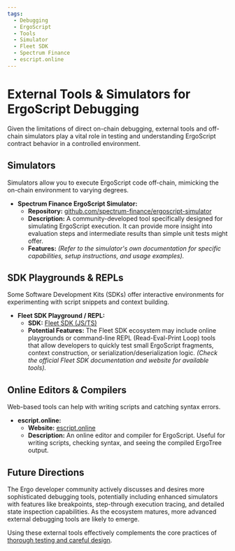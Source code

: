 ```yaml
---
tags:
  - Debugging
  - ErgoScript
  - Tools
  - Simulator
  - Fleet SDK
  - Spectrum Finance
  - escript.online
---
```


# External Tools & Simulators for ErgoScript Debugging

Given the limitations of direct on-chain debugging, external tools and off-chain simulators play a vital role in testing and understanding ErgoScript contract behavior in a controlled environment.

## Simulators

Simulators allow you to execute ErgoScript code off-chain, mimicking the on-chain environment to varying degrees.

* **Spectrum Finance ErgoScript Simulator:**
  * **Repository:** [github.com/spectrum-finance/ergoscript-simulator](https://github.com/spectrum-finance/ergoscript-simulator)
  * **Description:** A community-developed tool specifically designed for simulating ErgoScript execution. It can provide more insight into evaluation steps and intermediate results than simple unit tests might offer.
  * **Features:** *(Refer to the simulator's own documentation for specific capabilities, setup instructions, and usage examples).*

## SDK Playgrounds & REPLs

Some Software Development Kits (SDKs) offer interactive environments for experimenting with script snippets and context building.

* **Fleet SDK Playground / REPL:**
  * **SDK:** [Fleet SDK (JS/TS)](fleet.md)
  * **Potential Features:** The Fleet SDK ecosystem may include online playgrounds or command-line REPL (Read-Eval-Print Loop) tools that allow developers to quickly test small ErgoScript fragments, context construction, or serialization/deserialization logic. *(Check the official Fleet SDK documentation and website for available tools).*

## Online Editors & Compilers

Web-based tools can help with writing scripts and catching syntax errors.

* **escript.online:**
  * **Website:** [escript.online](https://escript.online/)
  * **Description:** An online editor and compiler for ErgoScript. Useful for writing scripts, checking syntax, and seeing the compiled ErgoTree output.

## Future Directions

The Ergo developer community actively discusses and desires more sophisticated debugging tools, potentially including enhanced simulators with features like breakpoints, step-through execution tracing, and detailed state inspection capabilities. As the ecosystem matures, more advanced external debugging tools are likely to emerge.

Using these external tools effectively complements the core practices of [thorough testing and careful design](debugging.md#core-principles-best-practices).
